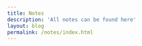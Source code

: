 ```yaml
---
title: Notes
description: 'All notes can be found here'
layout: blog
permalink: /notes/index.html
---
```

